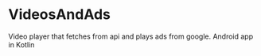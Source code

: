 # VideosAndAds

Video player that fetches from api and plays ads from google. Android app in Kotlin 
